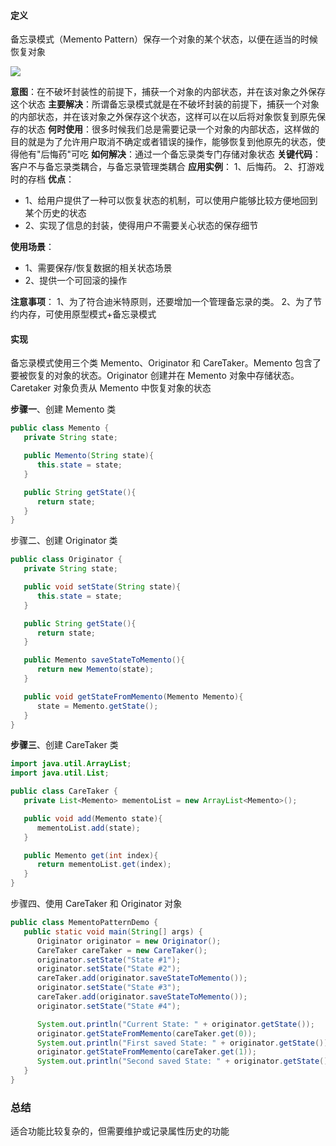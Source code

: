 #### 定义
备忘录模式（Memento Pattern）保存一个对象的某个状态，以便在适当的时候恢复对象

![](https://i.loli.net/2018/03/10/5aa2b5181e181.png)

**意图**：在不破坏封装性的前提下，捕获一个对象的内部状态，并在该对象之外保存这个状态
**主要解决**：所谓备忘录模式就是在不破坏封装的前提下，捕获一个对象的内部状态，并在该对象之外保存这个状态，这样可以在以后将对象恢复到原先保存的状态
**何时使用**：很多时候我们总是需要记录一个对象的内部状态，这样做的目的就是为了允许用户取消不确定或者错误的操作，能够恢复到他原先的状态，使得他有"后悔药"可吃
**如何解决**：通过一个备忘录类专门存储对象状态
**关键代码**：客户不与备忘录类耦合，与备忘录管理类耦合
**应用实例**： 1、后悔药。 2、打游戏时的存档
**优点**：
- 1、给用户提供了一种可以恢复状态的机制，可以使用户能够比较方便地回到某个历史的状态
- 2、实现了信息的封装，使得用户不需要关心状态的保存细节

**使用场景**：
- 1、需要保存/恢复数据的相关状态场景
- 2、提供一个可回滚的操作

**注意事项**： 1、为了符合迪米特原则，还要增加一个管理备忘录的类。 2、为了节约内存，可使用原型模式+备忘录模式

#### 实现

备忘录模式使用三个类 Memento、Originator 和 CareTaker。Memento 包含了要被恢复的对象的状态。Originator 创建并在 Memento 对象中存储状态。Caretaker 对象负责从 Memento 中恢复对象的状态

**步骤一**、创建 Memento 类
```java
public class Memento {
   private String state;

   public Memento(String state){
      this.state = state;
   }

   public String getState(){
      return state;
   }
}
```
步骤二、创建 Originator 类
```java
public class Originator {
   private String state;

   public void setState(String state){
      this.state = state;
   }

   public String getState(){
      return state;
   }

   public Memento saveStateToMemento(){
      return new Memento(state);
   }

   public void getStateFromMemento(Memento Memento){
      state = Memento.getState();
   }
}
```

**步骤三**、创建 CareTaker 类
```java
import java.util.ArrayList;
import java.util.List;

public class CareTaker {
   private List<Memento> mementoList = new ArrayList<Memento>();

   public void add(Memento state){
      mementoList.add(state);
   }

   public Memento get(int index){
      return mementoList.get(index);
   }
}
```

步骤四、使用 CareTaker 和 Originator 对象
```java
public class MementoPatternDemo {
   public static void main(String[] args) {
      Originator originator = new Originator();
      CareTaker careTaker = new CareTaker();
      originator.setState("State #1");
      originator.setState("State #2");
      careTaker.add(originator.saveStateToMemento());
      originator.setState("State #3");
      careTaker.add(originator.saveStateToMemento());
      originator.setState("State #4");

      System.out.println("Current State: " + originator.getState());
      originator.getStateFromMemento(careTaker.get(0));
      System.out.println("First saved State: " + originator.getState());
      originator.getStateFromMemento(careTaker.get(1));
      System.out.println("Second saved State: " + originator.getState());
   }
}
```

### 总结
适合功能比较复杂的，但需要维护或记录属性历史的功能
